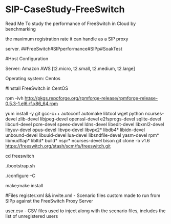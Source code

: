 # SIP-CaseStudy-FreeSwitch
Read Me
To study the performance of FreeSwitch in Cloud by benchmarking 

the maximum registration rate it can handle as a SIP proxy 

server.
##FreeSwitch#SIPperformance#SIPp#SoakTest

#Host Configuration

Server: Amazon AWS [t2.micro, t2.small, t2.medium, t2.large]

Operating system: Centos

#Install FreeSwitch in CentOS

rpm -ivh http://pkgs.repoforge.org/rpmforge-release/rpmforge-release-0.5.3-1.el6.rf.x86_64.rpm

yum install -y git gcc-c++ autoconf automake libtool wget python ncurses-devel zlib-devel libjpeg-devel openssl-devel e2fsprogs-devel sqlite-devel libcurl-devel pcre-devel speex-devel ldns-devel libedit-devel libxml2-devel libyuv-devel opus-devel libvpx-devel libvpx2* libdb4* libidn-devel unbound-devel libuuid-devel lua-devel libsndfile-devel yasm-devel rpm* libmudflap* libltd* build* nspr* ncurses-devel bison
git clone -b v1.6 https://freeswitch.org/stash/scm/fs/freeswitch.git

cd freeswitch

./bootstrap.sh

./configure –C 

make;make install

#Files
register.xml && invite.xml - Scenario files custom made to run from SIPp against the FreeSwitch Proxy Server

user.csv - CSV files used to inject along with the scenario files, includes the list of unregistered users 
